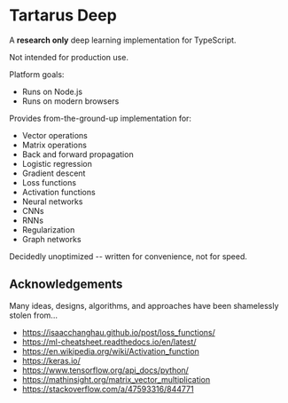 # Tartarus Deep

A **research only** deep learning implementation for TypeScript.

Not intended for production use.

Platform goals:
* Runs on Node.js
* Runs on modern browsers


Provides from-the-ground-up implementation for:

* Vector operations
* Matrix operations
* Back and forward propagation
* Logistic regression
* Gradient descent
* Loss functions
* Activation functions
* Neural networks
* CNNs
* RNNs
* Regularization
* Graph networks

Decidedly unoptimized -- written for convenience, not for speed.



## Acknowledgements

Many ideas, designs, algorithms, and approaches have been shamelessly stolen from...

* https://isaacchanghau.github.io/post/loss_functions/
* https://ml-cheatsheet.readthedocs.io/en/latest/
* https://en.wikipedia.org/wiki/Activation_function
* https://keras.io/
* https://www.tensorflow.org/api_docs/python/
* https://mathinsight.org/matrix_vector_multiplication
* https://stackoverflow.com/a/47593316/844771



